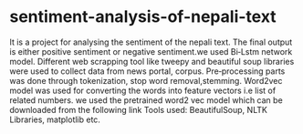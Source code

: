 # sentiment-analysis-of-nepali-text
It is a project for analysing the sentiment of the nepali text. The final output is either positive sentiment or negative sentiment.we used  Bi‑Lstm network model.
Different web scrapping tool like tweepy and beautiful soup libraries were used to collect data from news portal, corpus.
Pre‑processing parts was done through tokenization, stop word removal,stemming.
Word2vec model was used for converting the words into feature vectors i.e list of related numbers. we used the pretrained word2 vec model
which can be downloaded from the following link 
Tools used: BeautifulSoup, NLTK Libraries, matplotlib etc.
